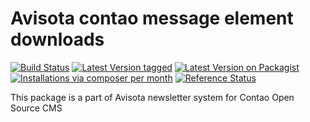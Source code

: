 Avisota contao message element downloads
========================================

[![Build Status](https://travis-ci.org/avisota/contao-message-element-downloads.png)](https://travis-ci.org/avisota/contao-message-element-downloads)
[![Latest Version tagged](http://img.shields.io/github/tag/avisota/contao-message-element-downloads.svg)](https://github.com/avisota/contao-message-element-downloads/tags)
[![Latest Version on Packagist](http://img.shields.io/packagist/v/avisota/contao-message-element-downloads.svg)](https://packagist.org/packages/avisota/contao-message-element-downloads)
[![Installations via composer per month](http://img.shields.io/packagist/dm/avisota/contao-message-element-downloads.svg)](https://packagist.org/packages/avisota/contao-message-element-downloads)
[![Reference Status](https://www.versioneye.com/php/avisota:contao-message-element-downloads/rbadge.svg?style=flat)](https://www.versioneye.com/php/avisota:contao-message-element-downloads)

This package is a part of Avisota newsletter system for Contao Open Source CMS
